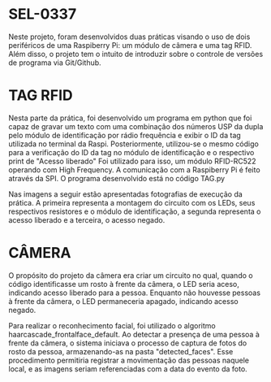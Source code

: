 # SEL-0337
Neste projeto, foram desenvolvidos duas práticas visando o uso de dois periféricos de uma Raspiberry Pi: um módulo de câmera e uma tag RFID. Além disso, o projeto tem o intuito de introduzir sobre o controle de versões de programa via Git/Github.

# TAG RFID
Nesta parte da prática, foi desenvolvido um programa em python que foi capaz de gravar um texto com uma combinação dos números USP da dupla pelo módulo de identificação por rádio frequência e exibir o ID da tag utilizada no terminal da Raspi. Posteriormente, utilizou-se o mesmo código para a verificação do ID da tag no módulo de identificação e o respectivo print de "Acesso liberado"
Foi utilizado para isso, um módulo RFID-RC522 operando com High Frequency. A comunicação com a Raspiberry Pi é feito através da SPI. O programa desenvolvido está no código TAG.py

Nas imagens a seguir estão apresentadas fotografias de execução da prática. A primeira representa a montagem do circuito com os LEDs, seus respectivos resistores e o módulo de identificação, a segunda representa o acesso liberado e a terceira, o acesso negado.

# CÂMERA
O propósito do projeto da câmera era criar um circuito no qual, quando o código identificasse um rosto à frente da câmera, o LED seria aceso, indicando acesso liberado para a pessoa. Enquanto não houvesse pessoas à frente da câmera, o LED permaneceria apagado, indicando acesso negado.

Para realizar o reconhecimento facial, foi utilizado o algoritmo haarcascade_frontalface_default. Ao detectar a presença de uma pessoa à frente da câmera, o sistema iniciava o processo de captura de fotos do rosto da pessoa, armazenando-as na pasta "detected_faces". Esse procedimento permitiria registrar a movimentação das pessoas naquele local, e as imagens seriam referenciadas com a data do evento da foto.
